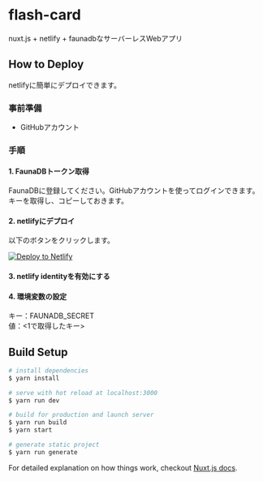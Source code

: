 # flash-card

nuxt.js + netlify + faunadbなサーバーレスWebアプリ

## How to Deploy
netlifyに簡単にデプロイできます。
### 事前準備
- GitHubアカウント
### 手順
#### 1. FaunaDBトークン取得
FaunaDBに登録してください。GitHubアカウントを使ってログインできます。  
キーを取得し、コピーしておきます。
#### 2. netlifyにデプロイ
以下のボタンをクリックします。
<!-- Markdown snippet -->
[![Deploy to Netlify](https://www.netlify.com/img/deploy/button.svg)](https://app.netlify.com/start/deploy?repository=https://github.com/pb10005/flash-card)
#### 3. netlify identityを有効にする
#### 4. 環境変数の設定
キー：FAUNADB_SECRET  
値：<1で取得したキー>

## Build Setup

``` bash
# install dependencies
$ yarn install

# serve with hot reload at localhost:3000
$ yarn run dev

# build for production and launch server
$ yarn run build
$ yarn start

# generate static project
$ yarn run generate
```

For detailed explanation on how things work, checkout [Nuxt.js docs](https://nuxtjs.org).
